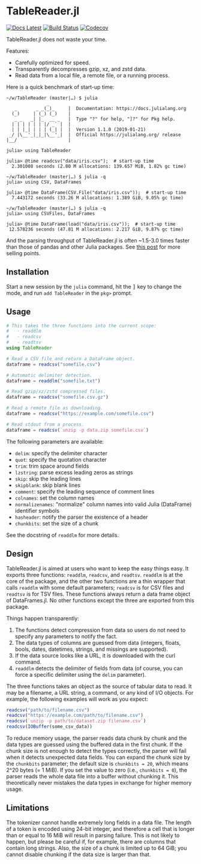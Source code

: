 # TableReader.jl

[![Docs Latest][docs-latest-img]][docs-latest-url]
[![Build Status](https://travis-ci.com/bicycle1885/TableReader.jl.svg?branch=master)](https://travis-ci.com/bicycle1885/TableReader.jl)
[![Codecov](https://codecov.io/gh/bicycle1885/TableReader.jl/branch/master/graph/badge.svg)](https://codecov.io/gh/bicycle1885/TableReader.jl)

TableReader.jl does not waste your time.

Features:

- Carefully optimized for speed.
- Transparently decompresses gzip, xz, and zstd data.
- Read data from a local file, a remote file, or a running process.

Here is a quick benchmark of start-up time:

    ~/w/TableReader (master|…) $ julia
                   _
       _       _ _(_)_     |  Documentation: https://docs.julialang.org
      (_)     | (_) (_)    |
       _ _   _| |_  __ _   |  Type "?" for help, "]?" for Pkg help.
      | | | | | | |/ _` |  |
      | | |_| | | | (_| |  |  Version 1.1.0 (2019-01-21)
     _/ |\__'_|_|_|\__'_|  |  Official https://julialang.org/ release
    |__/                   |

    julia> using TableReader

    julia> @time readcsv("data/iris.csv");  # start-up time
      2.301008 seconds (2.80 M allocations: 139.657 MiB, 1.82% gc time)

    ~/w/TableReader (master|…) $ julia -q
    julia> using CSV, DataFrames

    julia> @time DataFrame(CSV.File("data/iris.csv"));  # start-up time
      7.443172 seconds (33.26 M allocations: 1.389 GiB, 9.05% gc time)

    ~/w/TableReader (master|…) $ julia -q
    julia> using CSVFiles, DataFrames

    julia> @time DataFrame(load("data/iris.csv"));  # start-up time
     12.578236 seconds (47.81 M allocations: 2.217 GiB, 9.87% gc time)

And the parsing throughput of TableReader.jl is often ~1.5-3.0 times faster
than those of pandas and other Julia packages. See [this
post](https://discourse.julialang.org/t/ann-tablereader-jl-a-fast-and-simple-csv-parser/22335)
for more selling points.


## Installation

Start a new session by the `julia` command, hit the <kbd>]</kbd> key to change
the mode, and run `add TableReader` in the `pkg>` prompt.


## Usage

```julia
# This takes the three functions into the current scope:
#   - readdlm
#   - readcsv
#   - readtsv
using TableReader

# Read a CSV file and return a DataFrame object.
dataframe = readcsv("somefile.csv")

# Automatic delimiter detection.
dataframe = readdlm("somefile.txt")

# Read gzip/xz/zstd compressed files.
dataframe = readcsv("somefile.csv.gz")

# Read a remote file as downloading.
dataframe = readcsv("https://example.com/somefile.csv")

# Read stdout from a process.
dataframe = readcsv(`unzip -p data.zip somefile.csv`)
```

The following parameters are available:

- `delim`: specify the delimiter character
- `quot`: specify the quotation character
- `trim`: trim space around fields
- `lzstring`: parse excess leading zeros as strings
- `skip`: skip the leading lines
- `skipblank`: skip blank lines
- `comment`: specify the leading sequence of comment lines
- `colnames`: set the column names
- `normalizenames`:  "normalize" column names into valid Julia (DataFrame) identifier symbols
- `hasheader`: notify the parser the existence of a header
- `chunkbits`: set the size of a chunk

See the docstring of `readdlm` for more details.


## Design

TableReader.jl is aimed at users who want to keep the easy things easy.  It
exports three functions: `readdlm`, `readcsv`, and `readtsv`. `readdlm` is at
the core of the package, and the other two functions are a thin wrapper that
calls `readdlm` with some default parameters; `readcsv` is for CSV files and
`readtsv` is for TSV files. These functions always return a data frame object
of DataFrames.jl. No other functions except the three are exported from this
package.

Things happen transparently:
1. The functions detect compression from data so users do not need to specify
   any parameters to notify the fact.
2. The data types of columns are guessed from data (integers, floats, bools,
   dates, datetimes, strings, and missings are supported).
3. If the data source looks like a URL, it is downloaded with the curl command.
4. `readdlm` detects the delimiter of fields from data (of course, you can
   force a specific delimiter using the `delim` parameter).

The three functions takes an object as the source of tabular data to read. It
may be a filename, a URL string, a command, or any kind of I/O objects.  For
example, the following examples will work as you expect:
```julia
readcsv("path/to/filename.csv")
readcsv("https://example.com/path/to/filename.csv")
readcsv(`unzip -p path/to/dataset.zip filename.csv`)
readcsv(IOBuffer(some_csv_data))
```

To reduce memory usage, the parser reads data chunk by chunk and the data types
are guessed using the buffered data in the first chunk. If the chunk size is
not enough to detect the types correctly, the parser will fail when it detects
unexpected data fields. You can expand the chunk size by the `chunkbits`
parameter; the default size is `chunkbits = 20`, which means 2^20 bytes (= 1
MiB).  If you set the value to zero (i.e., `chunkbits = 0`), the parser reads
the whole data file into a buffer without chunking it. This theoretically never
mistakes the data types in exchange for higher memory usage.


## Limitations

The tokenizer cannot handle extremely long fields in a data file. The length of
a token is encoded using 24-bit integer, and therefore a cell that is longer
than or equal to 16 MiB will result in parsing failure. This is not likely to
happen, but please be careful if, for example, there are columns that contain
long strings.  Also, the size of a chunk is limited up to 64 GiB; you cannot
disable chunking if the data size is larger than that.

[transcodingstreams-url]: https://github.com/bicycle1885/TranscodingStreams.jl
[docs-latest-img]: https://img.shields.io/badge/docs-latest-blue.svg
[docs-latest-url]: https://bicycle1885.github.io/TableReader.jl/latest
